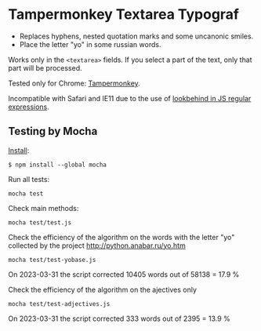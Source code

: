 # Tampermonkey Textarea Typograf

+ Replaces hyphens, nested quotation marks and some uncanonic smiles.
+ Place the letter "yo" in some russian words.

Works only in the `<textarea>` fields.
If you select a part of the text, only that part will be processed.

Tested only for Chrome: [Tampermonkey](https://chrome.google.com/webstore/detail/tampermonkey/dhdgffkkebhmkfjojejmpbldmpobfkfo?hl=en).

Incompatible with Safari and IE11 due to the use of [lookbehind in JS regular expressions](https://caniuse.com/js-regexp-lookbehind).


## Testing by Mocha

[Install](https://mochajs.org/#installation):
```
$ npm install --global mocha
```

Run all tests:
```
mocha test
```

Check main methods:
```
mocha test/test.js
```

Check the efficiency of the algorithm on the words with the letter "yo" collected by the project http://python.anabar.ru/yo.htm
```
mocha test/test-yobase.js
```
On 2023-03-31 the script corrected 10405 words out of 58138 = 17.9 %


Check the efficiency of the algorithm on the ajectives only
```
mocha test/test-adjectives.js
```
On 2023-03-31 the script corrected 333 words out of 2395 = 13.9 %
